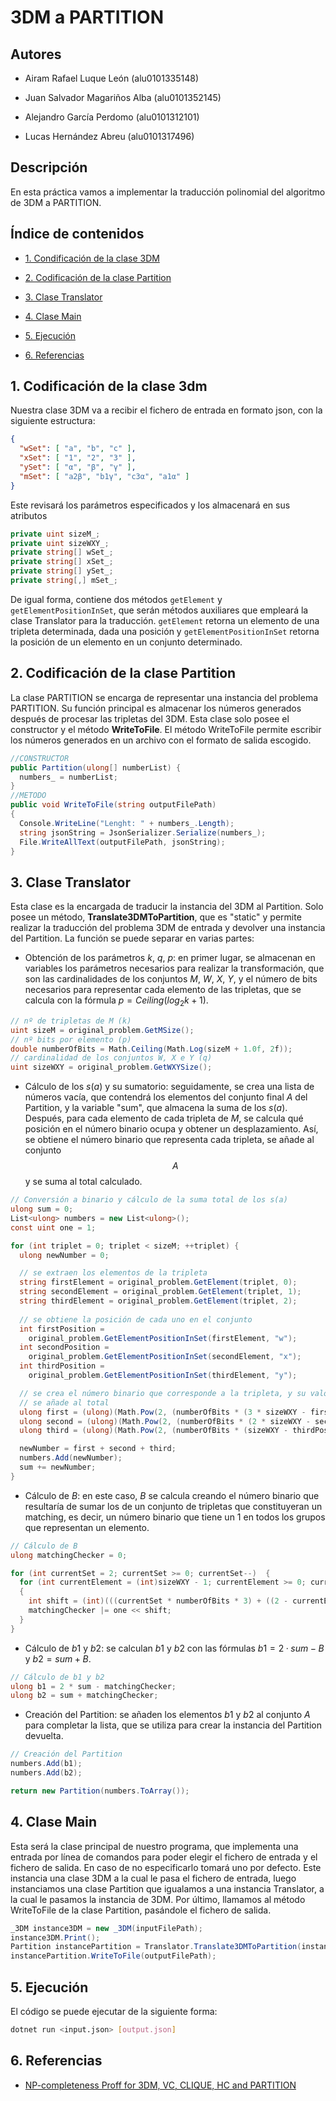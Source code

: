# 3DM a PARTITION

## Autores

- Airam Rafael Luque León (alu0101335148)

- Juan Salvador Magariños Alba (alu0101352145)

- Alejandro García Perdomo (alu0101312101)

- Lucas Hernández Abreu (alu0101317496)

## Descripción

En esta práctica vamos a implementar la traducción polinomial del algoritmo de 3DM a PARTITION.

## Índice de contenidos

- [1. Condificación de la clase 3DM](#1-condificación-de-la-clase-3dm)

- [2. Codificación de la clase Partition](#2-codificación-de-la-clase-partition)

- [3. Clase Translator](#3-clase-translator)

- [4. Clase Main](#4-clase-main)

- [5. Ejecución](#5-ejecución)

- [6. Referencias](#6-Referencias)

## 1. Codificación de la clase 3dm

Nuestra clase 3DM va a recibir el fichero de entrada en formato json, con la siguiente estructura:

```json
{
  "wSet": [ "a", "b", "c" ],
  "xSet": [ "1", "2", "3" ],
  "ySet": [ "α", "β", "γ" ],
  "mSet": [ "a2β", "b1γ", "c3α", "a1α" ]
}
```

Este revisará los parámetros especificados y los almacenará en sus atributos

```cs
private uint sizeM_;
private uint sizeWXY_;
private string[] wSet_; 
private string[] xSet_; 
private string[] ySet_; 
private string[,] mSet_; 
```

De igual forma, contiene dos métodos `getElement` y `getElementPositionInSet`, que serán métodos auxiliares que empleará la clase Translator para la traducción. `getElement` retorna un elemento de una tripleta determinada, dada una posición y `getElementPositionInSet` retorna la posición de un elemento en un conjunto determinado.

## 2. Codificación de la clase Partition
La clase PARTITION se encarga de representar una instancia del problema PARTITION.
Su función principal es almacenar los números generados después de procesar las tripletas del 3DM. Esta clase solo posee el constructor y el método **WriteToFile**.
El método WriteToFile permite escribir los números generados en un archivo con el formato de salida escogido.

```cs
//CONSTRUCTOR
public Partition(ulong[] numberList) {
  numbers_ = numberList;
}
//METODO
public void WriteToFile(string outputFilePath)  
{
  Console.WriteLine("Lenght: " + numbers_.Length);
  string jsonString = JsonSerializer.Serialize(numbers_);
  File.WriteAllText(outputFilePath, jsonString);
}
```

## 3. Clase Translator

Esta clase es la encargada de traducir la instancia del 3DM al Partition. Solo posee un método, **Translate3DMToPartition**, que es "static" y permite realizar la traducción del problema 3DM de entrada y devolver una instancia del Partition. La función se puede separar en varias partes:

* Obtención de los parámetros $k$, $q$, $p$: en primer lugar, se almacenan en variables los parámetros necesarios para realizar la transformación, que son las cardinalidades de los conjuntos $M$, $W$, $X$, $Y$, y el número de bits necesarios para representar cada elemento de las tripletas, que se calcula con la fórmula $p = Ceiling(log_2{k + 1})$.

```cs
// nº de tripletas de M (k)
uint sizeM = original_problem.GetMSize(); 
// nº bits por elemento (p)
double numberOfBits = Math.Ceiling(Math.Log(sizeM + 1.0f, 2f));
// cardinalidad de los conjuntos W, X e Y (q)
uint sizeWXY = original_problem.GetWXYSize(); 
```

* Cálculo de los $s(a)$ y su sumatorio: seguidamente, se crea una lista de números vacía, que contendrá los elementos del conjunto final $A$ del Partition, y la variable "sum", que almacena la suma de los $s(a)$. Después, para cada elemento de cada tripleta de $M$, se calcula qué posición en el número binario ocupa y obtener un desplazamiento. Así, se obtiene el número binario que representa cada tripleta, se añade al conjunto $$A$$ y se suma al total calculado.

```cs
// Conversión a binario y cálculo de la suma total de los s(a)
ulong sum = 0;
List<ulong> numbers = new List<ulong>();
const uint one = 1;

for (int triplet = 0; triplet < sizeM; ++triplet) {
  ulong newNumber = 0;

  // se extraen los elementos de la tripleta
  string firstElement = original_problem.GetElement(triplet, 0);
  string secondElement = original_problem.GetElement(triplet, 1);
  string thirdElement = original_problem.GetElement(triplet, 2);
  
  // se obtiene la posición de cada uno en el conjunto
  int firstPosition = 
    original_problem.GetElementPositionInSet(firstElement, "w");
  int secondPosition = 
    original_problem.GetElementPositionInSet(secondElement, "x");
  int thirdPosition = 
    original_problem.GetElementPositionInSet(thirdElement, "y");

  // se crea el número binario que corresponde a la tripleta, y su valor
  // se añade al total
  ulong first = (ulong)(Math.Pow(2, (numberOfBits * (3 * sizeWXY - firstPosition - 1))));
  ulong second = (ulong)(Math.Pow(2, (numberOfBits * (2 * sizeWXY - secondPosition - 1))));
  ulong third = (ulong)(Math.Pow(2, (numberOfBits * (sizeWXY - thirdPosition - 1))));

  newNumber = first + second + third;
  numbers.Add(newNumber);
  sum += newNumber;
}
```

* Cálculo de $B$: en este caso, $B$ se calcula creando el número binario que resultaría de sumar los de un conjunto de tripletas que constituyeran un matching, es decir, un número binario que tiene un 1 en todos los grupos que representan un elemento.

```cs
// Cálculo de B
ulong matchingChecker = 0;

for (int currentSet = 2; currentSet >= 0; currentSet--)  {
  for (int currentElement = (int)sizeWXY - 1; currentElement >= 0; currentElement--) 
  {
    int shift = (int)(((currentSet * numberOfBits * 3) + ((2 - currentElement) * numberOfBits)));
    matchingChecker |= one << shift;
  }
}
```

* Cálculo de $b1$ y $b2$: se calculan $b1$ y $b2$ con las fórmulas $b1 = 2 · sum - B$ y $b2 = sum + B$.

```cs
// Cálculo de b1 y b2
ulong b1 = 2 * sum - matchingChecker;
ulong b2 = sum + matchingChecker;
```

* Creación del Partition: se añaden los elementos $b1$ y $b2$ al conjunto $A$ para completar la lista, que se utiliza para crear la instancia del Partition devuelta.

```cs
// Creación del Partition
numbers.Add(b1);
numbers.Add(b2);

return new Partition(numbers.ToArray());
```

## 4. Clase Main

Esta será la clase principal de nuestro programa, que implementa una entrada por línea de comandos para poder elegir el fichero de entrada y el fichero de salida. En caso de no especificarlo tomará uno por defecto. Este instancia una clase 3DM a la cual le pasa el fichero de entrada, luego instanciamos una clase Partition que igualamos a una instancia Translator, a la cual le pasamos la instancia de 3DM. Por último, llamamos al método WriteToFile de la clase Partition, pasándole el fichero de salida.

```csharp
_3DM instance3DM = new _3DM(inputFilePath);
instance3DM.Print();
Partition instancePartition = Translator.Translate3DMToPartition(instance3DM);
instancePartition.WriteToFile(outputFilePath);
```

## 5. Ejecución

El código se puede ejecutar de la siguiente forma:

```bash
dotnet run <input.json> [output.json]
```

## 6. Referencias

* [NP-completeness Proff for 3DM, VC, CLIQUE, HC and PARTITION](https://engineering.purdue.edu/kak/ComputabilityComplexityLanguages/Lecture30.pdf)
